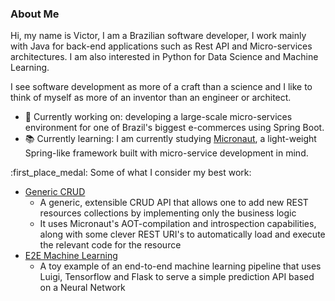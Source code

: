 ### About Me

Hi, my name is Victor, I am a Brazilian software developer, I work mainly with Java for back-end applications such as Rest API and Micro-services architectures.
I am also interested in Python for Data Science and Machine Learning.

I see software development as more of a craft than a science and I like to think of myself as more of an inventor than an engineer or architect. 

- :wrench: Currently working on: developing a large-scale micro-services environment for one of Brazil's biggest e-commerces using Spring Boot.
- :books: Currently learning: I am currently studying [Micronaut](https://micronaut.io/), a light-weight Spring-like framework built with micro-service development in mind.

:first_place_medal: Some of what I consider my best work:
- [Generic CRUD](https://github.com/victorgcapone/generic-crud) 
  * A generic, extensible CRUD API that allows one to add new REST resources collections by implementing only the business logic 
  * It uses Micronaut's AOT-compilation and introspection capabilities, along with some clever REST URI's to automatically load and execute the relevant code for the resource
- [E2E Machine Learning](https://github.com/victorgcapone/e2e-machine-learning)
  * A toy example of an end-to-end machine learning pipeline that uses Luigi, Tensorflow and Flask to serve a simple prediction API based on a Neural Network
